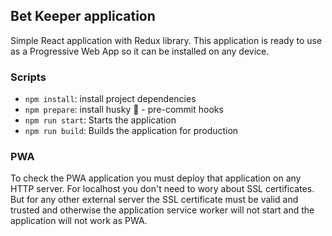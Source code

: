 ## Bet Keeper application

Simple React application with Redux library. This application is ready to use as a
Progressive Web App so it can be installed on any device.

### Scripts

- `npm install`: install project dependencies
- `npm prepare`: install husky 🐶 - pre-commit hooks
- `npm run start`: Starts the application
- `npm run build`: Builds the application for production

### PWA

To check the PWA application you must deploy that application on any HTTP server. For
localhost you don't need to wory about SSL certificates. But for any other external server
the SSL certificate must be valid and trusted and otherwise the application service worker
will not start and the application will not work as PWA.
